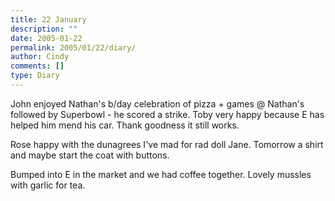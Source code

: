```yaml
---
title: 22 January
description: ""
date: 2005-01-22
permalink: 2005/01/22/diary/
author: Cindy
comments: []
type: Diary
---
```


John enjoyed Nathan's b/day celebration of pizza + games @ Nathan's followed by Superbowl - he scored a strike. Toby very happy because E has helped him mend his car. Thank goodness it still works.

Rose happy with the dunagrees I've mad for rad doll Jane. Tomorrow a shirt and maybe start the coat with buttons.

Bumped into E in the market and we had coffee together. Lovely mussles with garlic for tea.
